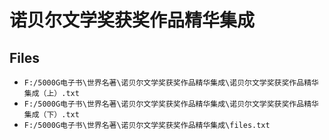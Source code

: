 # 诺贝尔文学奖获奖作品精华集成

## Files

- `F:/5000G电子书\世界名著\诺贝尔文学奖获奖作品精华集成\诺贝尔文学奖获奖作品精华集成（上）.txt`
- `F:/5000G电子书\世界名著\诺贝尔文学奖获奖作品精华集成\诺贝尔文学奖获奖作品精华集成（下）.txt`
- `F:/5000G电子书\世界名著\诺贝尔文学奖获奖作品精华集成\files.txt`
